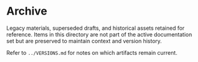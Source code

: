 # Archive

Legacy materials, superseded drafts, and historical assets retained for reference. Items in this directory are not part of the active documentation set but are preserved to maintain context and version history.

Refer to `../VERSIONS.md` for notes on which artifacts remain current.
